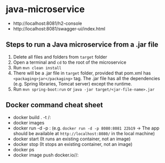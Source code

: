 # java-microservice

- http://localhost:8081/h2-console
- http://localhost:8081/swagger-ui/index.html

## Steps to run a Java microservice from a .jar file

1. Delete all files and folders from `target` folder
2. Open a terminal and `cd` to the root of the microservice
2. Run `mvn clean install`
3. There will be a .jar file in `target` folder, provided that pom.xml has `<packaging>jar</packaging>` tag. The .jar file has all the dependencies (e.g. Spring libraries, Tomcat server) except the runtime. 
4. Run `mvn spring-boot:run` or `java -jar target/<jar-file-name>.jar`

## Docker command cheat sheet

- docker build . -t <dockerhub-user-name>/<image-name>:<tag>
- docker images
- docker run -d -p <port-of-local-machine>:<port-used-by-the-image> <image-id> (e.g. `docker run -d -p 8080:8081 22b19` -> The app should be available at `http://localhost:8080/` in the local machine)
- docker start <container-id> (It runs an existing container, not an image)
- docker stop <container-id> (It stops an existing container, not an image)
- docker ps
- docker image push docker.io/<dockerhub-user-name>/<image-name>:<tag>


